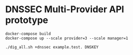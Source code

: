 # DNSSEC Multi-Provider API prototype

```
docker-compose build
docker-compose up --scale provider=3 --scale manager=1
```

```
./dig_all.sh +dnssec example.test. DNSKEY
```
